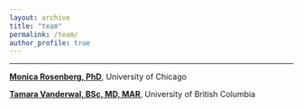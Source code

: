 ```yaml
---
layout: archive
title: "team"
permalink: /team/
author_profile: true
---
```


----
<b>[Monica Rosenberg, PhD](https://monicarosenberg.org)</b>, University of Chicago

<b>[Tamara Vanderwal, BSc, MD, MAR](https://bcchr.ca/tvanderwal)</b>, University of British Columbia
